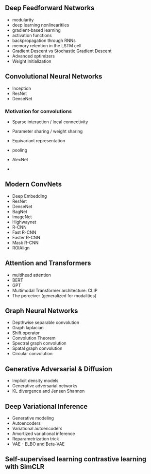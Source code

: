 ## Deep Feedforward Networks
- modularity
- deep learning nonlinearitiies
- gradient-based learning
- activation functions
- backpropagation through RNNs
- memory retention in the LSTM cell
- Gradient Descent vs Stochastic Gradient Descent
- Advanced optimizers
- Weight Initialization
## Convolutional Neural Networks
- Inception
- ResNet
- DenseNet
### Motivation for convolutions
- Sparse interaction / local connectivity
- Parameter sharing / weight sharing
- Equivariant representation

- pooling
- AlexNet
- 
## Modern ConvNets
- Deep Embedding
- ResNet
- DenseNet
- BagNet
- ImageNet
- Highwaynet
- R-CNN
- Fast R-CNN
- Faster R-CNN
- Mask R-CNN
- ROIAlign
  
## Attention and Transformers
- multihead attention
- BERT
- GPT
- Multimodal Transformer architecture: CLIP
- The perceiver (generalized for modalities)
## Graph Neural Networks
- Depthwise separable convolution
- Graph laplacian
- Shift operator
- Convolution Theorem
- Spectral graph convolution
- Spatal graph convolution
- Circular convolution
## Generative Adversarial & Diffusion
- Implicit density models
- Generative adversarial networks
- KL divergence and Jensen Shannon
  
## Deep Variational Inference
- Generative modeling
- Autoencoders
- Variational autoencoders
- Amortized variational inference
- Reparametrization trick
- VAE - ELBO and Beta-VAE
## Self-supervised learning contrastive learning with SimCLR
